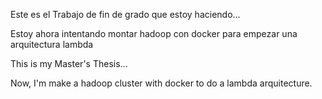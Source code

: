 Este es el Trabajo de fin de grado que estoy haciendo...

Estoy ahora intentando montar hadoop con docker para empezar una arquitectura lambda

This is my Master's Thesis...

Now, I'm make a hadoop cluster with docker to do a lambda arquitecture.